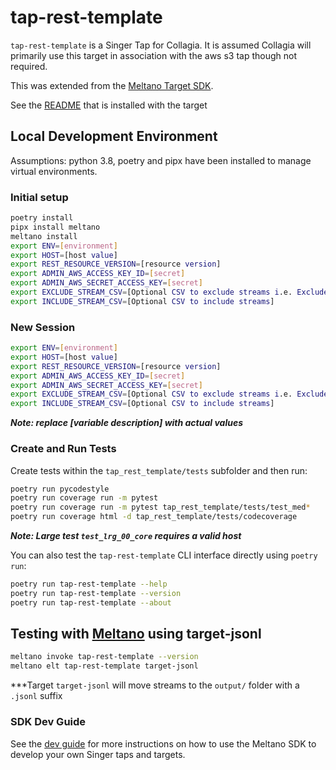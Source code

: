 # tap-rest-template

`tap-rest-template` is a Singer Tap for Collagia. It is assumed Collagia will primarily use this target in association with the aws s3 tap though not required.

This was extended from the [Meltano Target SDK](https://sdk.meltano.com).

See the [README](https://github.com/sixthst/tap-rest-template/blob/master/tap_rest_template/README.md) that is installed with the target

## Local Development Environment

Assumptions: python 3.8, poetry and pipx have been installed to manage virtual environments.

### Initial setup

```bash
poetry install
pipx install meltano
meltano install
export ENV=[environment]
export HOST=[host value]
export REST_RESOURCE_VERSION=[resource version]
export ADMIN_AWS_ACCESS_KEY_ID=[secret]
export ADMIN_AWS_SECRET_ACCESS_KEY=[secret]
export EXCLUDE_STREAM_CSV=[Optional CSV to exclude streams i.e. Exclude resource not by REST_RESOURCE_VERSION]
export INCLUDE_STREAM_CSV=[Optional CSV to include streams]
```

### New Session

```bash
export ENV=[environment]
export HOST=[host value]
export REST_RESOURCE_VERSION=[resource version]
export ADMIN_AWS_ACCESS_KEY_ID=[secret]
export ADMIN_AWS_SECRET_ACCESS_KEY=[secret]
export EXCLUDE_STREAM_CSV=[Optional CSV to exclude streams i.e. Exclude resource not in REST_RESOURCE_VERSION]
export INCLUDE_STREAM_CSV=[Optional CSV to include streams]
```

***Note: replace [variable description] with actual values***

### Create and Run Tests

Create tests within the `tap_rest_template/tests` subfolder and
  then run:

```bash
poetry run pycodestyle
poetry run coverage run -m pytest
poetry run coverage run -m pytest tap_rest_template/tests/test_med*
poetry run coverage html -d tap_rest_template/tests/codecoverage
```

***Note: Large test `test_lrg_00_core` requires a valid host***

You can also test the `tap-rest-template` CLI interface directly using `poetry run`:

```bash
poetry run tap-rest-template --help
poetry run tap-rest-template --version
poetry run tap-rest-template --about
```

## Testing with [Meltano](meltano.com) using target-jsonl

```bash
meltano invoke tap-rest-template --version
meltano elt tap-rest-template target-jsonl
```

***Target `target-jsonl` will move streams to the `output/` folder with a `.jsonl` suffix

### SDK Dev Guide

See the [dev guide](../../docs/dev_guide.md) for more instructions on how to use the Meltano SDK to
develop your own Singer taps and targets.
